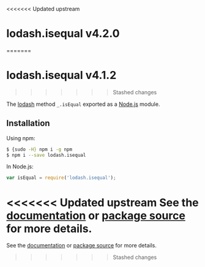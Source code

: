 <<<<<<< Updated upstream
# lodash.isequal v4.2.0
=======
# lodash.isequal v4.1.2
>>>>>>> Stashed changes

The [lodash](https://lodash.com/) method `_.isEqual` exported as a [Node.js](https://nodejs.org/) module.

## Installation

Using npm:
```bash
$ {sudo -H} npm i -g npm
$ npm i --save lodash.isequal
```

In Node.js:
```js
var isEqual = require('lodash.isequal');
```

<<<<<<< Updated upstream
See the [documentation](https://lodash.com/docs#isEqual) or [package source](https://github.com/lodash/lodash/blob/4.2.0-npm-packages/lodash.isequal) for more details.
=======
See the [documentation](https://lodash.com/docs#isEqual) or [package source](https://github.com/lodash/lodash/blob/4.1.2-npm-packages/lodash.isequal) for more details.
>>>>>>> Stashed changes
